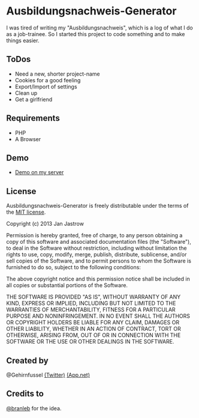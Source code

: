 # Ausbildungsnachweis-Generator

I was tired of writing my "Ausbildungsnachweis", which is a log of what I do as a job-trainee.
So I started this project to code something and to make things easier.

## ToDos
* Need a new, shorter project-name
* Cookies for a good feeling
* Export/Import of settings
* Clean up
* Get a girlfriend

## Requirements
* PHP
* A Browser

## Demo
* [Demo on my server](http://j.mp/abn_gen)

## License

Ausbildungsnachweis-Generator is freely distributable under the terms of the [MIT license](http://www.opensource.org/licenses/mit-license.php).

Copyright (c) 2013 Jan Jastrow

Permission is hereby granted, free of charge, to any person obtaining a copy of this software and associated documentation files (the "Software"), to deal in the Software without restriction, including without limitation the rights to use, copy, modify, merge, publish, distribute, sublicense, and/or sell copies of the Software, and to permit persons to whom the Software is furnished to do so, subject to the following conditions:

The above copyright notice and this permission notice shall be included in all copies or substantial portions of the Software.

THE SOFTWARE IS PROVIDED "AS IS", WITHOUT WARRANTY OF ANY KIND, EXPRESS OR IMPLIED, INCLUDING BUT NOT LIMITED TO THE WARRANTIES OF MERCHANTABILITY, FITNESS FOR A PARTICULAR PURPOSE AND NONINFRINGEMENT. IN NO EVENT SHALL THE AUTHORS OR COPYRIGHT HOLDERS BE LIABLE FOR ANY CLAIM, DAMAGES OR OTHER LIABILITY, WHETHER IN AN ACTION OF CONTRACT, TORT OR OTHERWISE, ARISING FROM, OUT OF OR IN CONNECTION WITH THE SOFTWARE OR THE USE OR OTHER DEALINGS IN THE SOFTWARE.

## Created by
@Gehirnfussel [(Twitter)](http://twitter.com/gehirnfussel) [(App.net)](http://alpha.app.net/gehirnfussel)

## Credits to
[@branleb](https://twitter.com/branleb) for the idea.